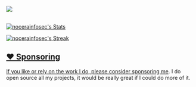    <a href="https://github.com/nocerainfosec"><img src="https://img.shields.io/github/followers/nocerainfosec?color=A4C2B1&logoColor=A4C2B1&logo=github&style=for-the-badge">
<br /><br />


![nocerainfosec's Stats](https://github-readme-stats.vercel.app/api?username=nocerainfosec&theme=radical&show_icons=true&hide_border=true&count_private=false)

![nocerainfosec's Streak](https://github-readme-streak-stats.herokuapp.com/?user=nocerainfosec&theme=radical&hide_border=true)


    
## ❤️ Sponsoring

If you like or rely on the work I do, please consider [sponsoring me](https://github.com/sponsors/nocerainfosec). I do open source all my projects, it would be really great if I could do more of it.
